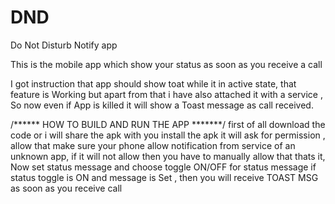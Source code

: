 # DND
Do Not Disturb Notify app

This is the mobile app which show your status as soon as you receive a call

I got instruction that app should show toat while it in active state, that feature is Working
but apart from that i have also attached it with a service , So now even if App is killed it will show
a Toast message as call received.

/****** HOW TO BUILD AND RUN THE APP *******/
first of all download the code or i will share the apk with you
install the apk
it will ask for permission , allow that
make sure your phone allow notification from service of an unknown app, if it will not allow then you have to manually allow that
thats it, Now set status message and choose toggle ON/OFF for status message
if status toggle is ON and message is Set , then you will receive TOAST MSG as soon as you receive call
